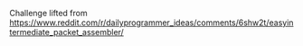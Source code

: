 Challenge lifted from https://www.reddit.com/r/dailyprogrammer_ideas/comments/6shw2t/easyintermediate_packet_assembler/
